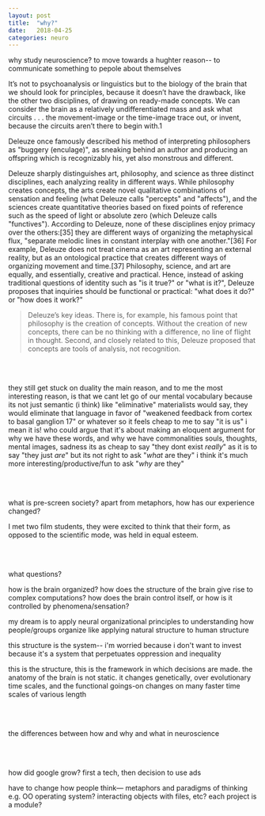 ```yaml
---
layout: post
title:  "why?"
date:   2018-04-25
categories: neuro
---
```


why study neuroscience? to move towards a hughter reason-- to communicate something to pepole about themselves 

It’s not to psychoanalysis or linguistics but to the biology of the brain that
we should look for principles, because it doesn’t have the drawback, like
the other two disciplines, of drawing on ready-made concepts. We can
consider the brain as a relatively undifferentiated mass and ask what
circuits . . . the movement-image or the time-image trace out, or invent,
because the circuits aren’t there to begin with.1

Deleuze once famously described his method of interpreting philosophers as "buggery (enculage)", as sneaking behind an author and producing an offspring which is recognizably his, yet also monstrous and different.

Deleuze sharply distinguishes art, philosophy, and science as three distinct disciplines, each analyzing reality in different ways. While philosophy creates concepts, the arts create novel qualitative combinations of sensation and feeling (what Deleuze calls "percepts" and "affects"), and the sciences create quantitative theories based on fixed points of reference such as the speed of light or absolute zero (which Deleuze calls "functives"). According to Deleuze, none of these disciplines enjoy primacy over the others:[35] they are different ways of organizing the metaphysical flux, "separate melodic lines in constant interplay with one another."[36] For example, Deleuze does not treat cinema as an art representing an external reality, but as an ontological practice that creates different ways of organizing movement and time.[37] Philosophy, science, and art are equally, and essentially, creative and practical. Hence, instead of asking traditional questions of identity such as "is it true?" or "what is it?", Deleuze proposes that inquiries should be functional or practical: "what does it do?" or "how does it work?"

>Deleuze’s key ideas. There is, for example, his famous point that philosophy is the creation of concepts. Without the creation of new concepts, there can be no thinking with a difference, no line of flight in thought. Second, and closely related to this, Deleuze proposed that concepts are tools of analysis, not recognition.

<br><br>

they still get stuck on duality
the main reason, and to me the most interesting reason, is that we cant let go of our mental vocabulary
because its not just semantic (i think) like "eliminative" materialists would say, they would eliminate that language in favor of "weakened feedback from cortex to basal ganglion 17" or whatever
so it feels cheap to me to say "it is us"
i mean it is! who could argue that
it's about making an eloquent argument for why we have these words, and why we have commonalities
souls, thoughts, mental images, sadness
its as cheap to say "they dont exist _really_"
as it is to say "they just _are_"
but its not right to ask "_what_ are they"
i think it's much more interesting/productive/fun to ask "_why_ are they"

<br><br>

what is pre-screen society? apart from metaphors, how has our experience changed?

I met two film students, they were excited to think that their form, as opposed to the scientific mode, was held in equal esteem. 

<br><br>

what questions? 

how is the brain organized? how does the structure of the brain give rise to complex computations? 
how does the brain control itself, or how is it controlled by phenomena/sensation? 

my dream is to apply neural organizational principles to understanding how people/groups organize
like applying natural structure to human structure

this structure is the system-- i'm worried because i don't want to invest because it's a system that perpetuates oppression and inequality 

this is the structure, this is the framework in which decisions are made. the anatomy of the brain is not static. it changes genetically, over evolutionary time scales, and the functional goings-on changes on many faster time scales of various length 

<br><br>

the differences between how and why and what in neuroscience 

<br><br>

how did google grow? first a tech, then decision to use ads 

have to change how people think— metaphors and paradigms of thinking e.g. OO operating system? interacting objects with files, etc? each project is a module? 


